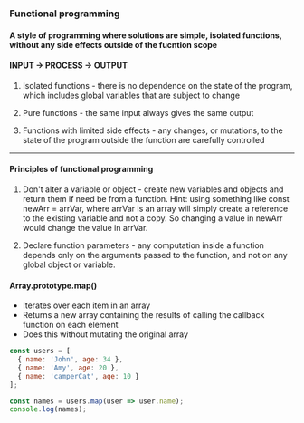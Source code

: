 ### Functional programming
#### A style of programming where solutions are simple, isolated functions, without any side effects outside of the fucntion scope
#### INPUT -> PROCESS -> OUTPUT
1. Isolated functions - there is no dependence on the state of the program, which includes global variables that are subject to change

2. Pure functions - the same input always gives the same output

3. Functions with limited side effects - any changes, or mutations, to the state of the program outside the function are carefully controlled
<hr>

#### Principles of functional programming
1. Don't alter a variable or object - create new variables and objects and return them if need be from a function. Hint: using something like const newArr = arrVar, where arrVar is an array will simply create a reference to the existing variable and not a copy. So changing a value in newArr would change the value in arrVar.

2. Declare function parameters - any computation inside a function depends only on the arguments passed to the function, and not on any global object or variable.

#### Array.prototype.map()
- Iterates over each item in an array
- Returns a new array containing the results of calling the callback function on each element
- Does this without mutating the original array
```javascript
const users = [
  { name: 'John', age: 34 },
  { name: 'Amy', age: 20 },
  { name: 'camperCat', age: 10 }
];

const names = users.map(user => user.name);
console.log(names);
```